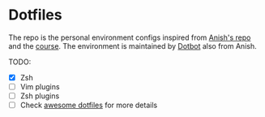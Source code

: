 Dotfiles
==============

The repo is the personal environment configs inspired from [Anish's repo](https://github.com/anishathalye/dotfiles) and the [course](https://missing.csail.mit.edu/2020/command-line/). The environment is maintained by [Dotbot](https://github.com/anishathalye/dotbot) also from Anish.

TODO:
- [x] Zsh 
- [ ] Vim plugins
- [ ] Zsh plugins
- [ ] Check [awesome dotfiles](https://github.com/webpro/awesome-dotfiles) for more details
